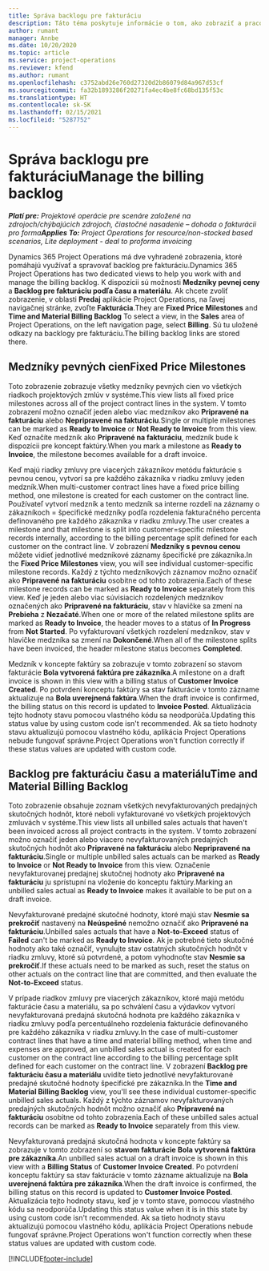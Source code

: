 ```yaml
---
title: Správa backlogu pre fakturáciu
description: Táto téma poskytuje informácie o tom, ako zobraziť a pracovať s backlogom pre fakturáciu v Project Operations.
author: rumant
manager: Annbe
ms.date: 10/20/2020
ms.topic: article
ms.service: project-operations
ms.reviewer: kfend
ms.author: rumant
ms.openlocfilehash: c3752abd26e760d27320d2b86079d84a967d53cf
ms.sourcegitcommit: fa32b1893286f20271fa4ec4be8fc68bd135f53c
ms.translationtype: HT
ms.contentlocale: sk-SK
ms.lasthandoff: 02/15/2021
ms.locfileid: "5287752"
---
```

# <a name="manage-the-billing-backlog"></a><span data-ttu-id="4c916-103">Správa backlogu pre fakturáciu</span><span class="sxs-lookup"><span data-stu-id="4c916-103">Manage the billing backlog</span></span>

<span data-ttu-id="4c916-104">_**Platí pre:** Projektové operácie pre scenáre založené na zdrojoch/chýbajúcich zdrojoch, čiastočné nasadenie – dohoda o fakturácii pro forma_</span><span class="sxs-lookup"><span data-stu-id="4c916-104">_**Applies To:** Project Operations for resource/non-stocked based scenarios, Lite deployment - deal to proforma invoicing_</span></span>

<span data-ttu-id="4c916-105">Dynamics 365 Project Operations má dve vyhradené zobrazenia, ktoré pomáhajú využívať a spravovať backlog pre fakturáciu.</span><span class="sxs-lookup"><span data-stu-id="4c916-105">Dynamics 365 Project Operations has two dedicated views to help you work with and manage the billing backlog.</span></span> <span data-ttu-id="4c916-106">K dispozícii sú možnosti **Medzníky pevnej ceny** a **Backlog pre fakturáciu podľa času a materiálu**. Ak chcete zvoliť zobrazenie, v oblasti **Predaj** aplikácie Project Operations, na ľavej navigačnej stránke, zvoľte **Fakturácia**.</span><span class="sxs-lookup"><span data-stu-id="4c916-106">They are **Fixed Price Milestones** and **Time and Material Billing Backlog** To select a view, in the **Sales** area of Project Operations, on the left navigation page, select **Billing**.</span></span> <span data-ttu-id="4c916-107">Sú tu uložené odkazy na backlogy pre fakturáciu.</span><span class="sxs-lookup"><span data-stu-id="4c916-107">The billing backlog links are stored there.</span></span>

## <a name="fixed-price-milestones"></a><span data-ttu-id="4c916-108">Medzníky pevných cien</span><span class="sxs-lookup"><span data-stu-id="4c916-108">Fixed Price Milestones</span></span>

<span data-ttu-id="4c916-109">Toto zobrazenie zobrazuje všetky medzníky pevných cien vo všetkých riadkoch projektových zmlúv v systéme.</span><span class="sxs-lookup"><span data-stu-id="4c916-109">This view lists all fixed price milestones across all of the project contract lines in the system.</span></span> <span data-ttu-id="4c916-110">V tomto zobrazení možno označiť jeden alebo viac medzníkov ako **Pripravené na fakturáciu** alebo **Nepripravené na fakturáciu**.</span><span class="sxs-lookup"><span data-stu-id="4c916-110">Single or multiple milestones can be marked as **Ready to Invoice** or **Not Ready to Invoice** from this view.</span></span> <span data-ttu-id="4c916-111">Keď označíte medzník ako **Pripravené na fakturáciu**, medzník bude k dispozícii pre koncept faktúry.</span><span class="sxs-lookup"><span data-stu-id="4c916-111">When you mark a milestone as **Ready to Invoice**, the milestone becomes available for a draft invoice.</span></span>

<span data-ttu-id="4c916-112">Keď majú riadky zmluvy pre viacerých zákazníkov metódu fakturácie s pevnou cenou, vytvorí sa pre každého zákazníka v riadku zmluvy jeden medzník.</span><span class="sxs-lookup"><span data-stu-id="4c916-112">When multi-customer contract lines have a fixed price billing method, one milestone is created for each customer on the contract line.</span></span> <span data-ttu-id="4c916-113">Používateľ vytvorí medzník a tento medzník sa interne rozdelí na záznamy o zákazníkoch = špecifické medzníky podľa rozdelenia fakturačného percenta definovaného pre každého zákazníka v riadku zmluvy.</span><span class="sxs-lookup"><span data-stu-id="4c916-113">The user creates a milestone and that milestone is split into customer=specific milestone records internally, according to the billing percentage split defined for each customer on the contract line.</span></span> <span data-ttu-id="4c916-114">V zobrazení **Medzníky s pevnou cenou** môžete vidieť jednotlivé medzníkové záznamy špecifické pre zákazníka.</span><span class="sxs-lookup"><span data-stu-id="4c916-114">In the **Fixed Price Milestones** view, you will see individual customer-specific milestone records.</span></span> <span data-ttu-id="4c916-115">Každý z týchto medzníkových záznamov možno označiť ako **Pripravené na fakturáciu** osobitne od tohto zobrazenia.</span><span class="sxs-lookup"><span data-stu-id="4c916-115">Each of these milestone records can be marked as **Ready to Invoice** separately from this view.</span></span> <span data-ttu-id="4c916-116">Keď je jeden alebo viac súvisiacich rozdelených medzníkov označených ako **Pripravené na fakturáciu**, stav v hlavičke sa zmení na **Prebieha** z **Nezačaté**.</span><span class="sxs-lookup"><span data-stu-id="4c916-116">When one or more of the related milestone splits are marked as **Ready to Invoice**, the header moves to a status of **In Progress** from **Not Started**.</span></span> <span data-ttu-id="4c916-117">Po vyfakturovaní všetkých rozdelení medzníkov, stav v hlavičke medzníka sa zmení na **Dokončené**.</span><span class="sxs-lookup"><span data-stu-id="4c916-117">When all of the milestone splits have been invoiced, the header milestone status becomes **Completed**.</span></span>

<span data-ttu-id="4c916-118">Medzník v koncepte faktúry sa zobrazuje v tomto zobrazení so stavom fakturácie **Bola vytvorená faktúra pre zákazníka**.</span><span class="sxs-lookup"><span data-stu-id="4c916-118">A milestone on a draft invoice is shown in this view with a billing status of **Customer Invoice Created**.</span></span> <span data-ttu-id="4c916-119">Po potvrdení konceptu faktúry sa stav fakturácie v tomto zázname aktualizuje na **Bola uverejnená faktúra**.</span><span class="sxs-lookup"><span data-stu-id="4c916-119">When the draft invoice is confirmed, the billing status on this record is updated to **Invoice Posted**.</span></span> <span data-ttu-id="4c916-120">Aktualizácia tejto hodnoty stavu pomocou vlastného kódu sa neodporúča.</span><span class="sxs-lookup"><span data-stu-id="4c916-120">Updating this status value by using custom code isn't recommended.</span></span> <span data-ttu-id="4c916-121">Ak sa tieto hodnoty stavu aktualizujú pomocou vlastného kódu, aplikácia Project Operations nebude fungovať správne.</span><span class="sxs-lookup"><span data-stu-id="4c916-121">Project Operations won't function correctly if these status values are updated with custom code.</span></span>

## <a name="time-and-material-billing-backlog"></a><span data-ttu-id="4c916-122">Backlog pre fakturáciu času a materiálu</span><span class="sxs-lookup"><span data-stu-id="4c916-122">Time and Material Billing Backlog</span></span>

<span data-ttu-id="4c916-123">Toto zobrazenie obsahuje zoznam všetkých nevyfakturovaných predajných skutočných hodnôt, ktoré neboli vyfakturované vo všetkých projektových zmluvách v systéme.</span><span class="sxs-lookup"><span data-stu-id="4c916-123">This view lists all unbilled sales actuals that haven't been invoiced across all project contracts in the system.</span></span> <span data-ttu-id="4c916-124">V tomto zobrazení možno označiť jeden alebo viacero nevyfakturovaných predajných skutočných hodnôt ako **Pripravené na fakturáciu** alebo **Nepripravené na fakturáciu**.</span><span class="sxs-lookup"><span data-stu-id="4c916-124">Single or multiple unbilled sales actuals can be marked as **Ready to Invoice** or **Not Ready to Invoice** from this view.</span></span> <span data-ttu-id="4c916-125">Označenie nevyfakturovanej predajnej skutočnej hodnoty ako **Pripravené na fakturáciu** ju sprístupní na vloženie do konceptu faktúry.</span><span class="sxs-lookup"><span data-stu-id="4c916-125">Marking an unbilled sales actual as **Ready to Invoice** makes it available to be put on a draft invoice.</span></span>

<span data-ttu-id="4c916-126">Nevyfakturované predajné skutočné hodnoty, ktoré majú stav **Nesmie sa prekročiť** nastavený na **Neúspešné** nemožno označiť ako **Pripravené na fakturáciu**.</span><span class="sxs-lookup"><span data-stu-id="4c916-126">Unbilled sales actuals that have a **Not-to-Exceed** status of **Failed** can't be marked as **Ready to Invoice**.</span></span> <span data-ttu-id="4c916-127">Ak je potrebné tieto skutočné hodnoty ako také označiť, vynulujte stav ostatných skutočných hodnôt v riadku zmluvy, ktoré sú potvrdené, a potom vyhodnoťte stav **Nesmie sa prekročiť**.</span><span class="sxs-lookup"><span data-stu-id="4c916-127">If these actuals need to be marked as such, reset the status on other actuals on the contract line that are committed, and then evaluate the **Not-to-Exceed** status.</span></span>

<span data-ttu-id="4c916-128">V prípade riadkov zmluvy pre viacerých zákazníkov, ktoré majú metódu fakturácie času a materiálu, sa po schválení času a výdavkov vytvorí nevyfakturovaná predajná skutočná hodnota pre každého zákazníka v riadku zmluvy podľa percentuálneho rozdelenia fakturácie definovaného pre každého zákazníka v riadku zmluvy.</span><span class="sxs-lookup"><span data-stu-id="4c916-128">In the case of multi-customer contract lines that have a time and material billing method, when time and expenses are approved, an unbilled sales actual is created for each customer on the contract line according to the billing percentage split defined for each customer on the contract line.</span></span> <span data-ttu-id="4c916-129">V zobrazení **Backlog pre fakturáciu času a materiálu** uvidíte tieto jednotlivé nevyfakturované predajné skutočné hodnoty špecifické pre zákazníka.</span><span class="sxs-lookup"><span data-stu-id="4c916-129">In the **Time and Material Billing Backlog** view, you'll see these individual customer-specific unbilled sales actuals.</span></span> <span data-ttu-id="4c916-130">Každý z týchto záznamov nevyfakturovaných predajných skutočných hodnôt možno označiť ako **Pripravené na fakturáciu** osobitne od tohto zobrazenia.</span><span class="sxs-lookup"><span data-stu-id="4c916-130">Each of these unbilled sales actual records can be marked as **Ready to Invoice** separately from this view.</span></span>

<span data-ttu-id="4c916-131">Nevyfakturovaná predajná skutočná hodnota v koncepte faktúry sa zobrazuje v tomto zobrazení so **stavom fakturácie** **Bola vytvorená faktúra pre zákazníka**.</span><span class="sxs-lookup"><span data-stu-id="4c916-131">An unbilled sales actual on a draft invoice is shown in this view with a **Billing Status** of **Customer Invoice Created**.</span></span> <span data-ttu-id="4c916-132">Po potvrdení konceptu faktúry sa stav fakturácie v tomto zázname aktualizuje na **Bola uverejnená faktúra pre zákazníka**.</span><span class="sxs-lookup"><span data-stu-id="4c916-132">When the draft invoice is confirmed, the billing status on this record is updated to **Customer Invoice Posted**.</span></span> <span data-ttu-id="4c916-133">Aktualizácia tejto hodnoty stavu, keď je v tomto stave, pomocou vlastného kódu sa neodporúča.</span><span class="sxs-lookup"><span data-stu-id="4c916-133">Updating this status value when it is in this state by using custom code isn't recommended.</span></span> <span data-ttu-id="4c916-134">Ak sa tieto hodnoty stavu aktualizujú pomocou vlastného kódu, aplikácia Project Operations nebude fungovať správne.</span><span class="sxs-lookup"><span data-stu-id="4c916-134">Project Operations won't function correctly when these status values are updated with custom code.</span></span>


[!INCLUDE[footer-include](../includes/footer-banner.md)]